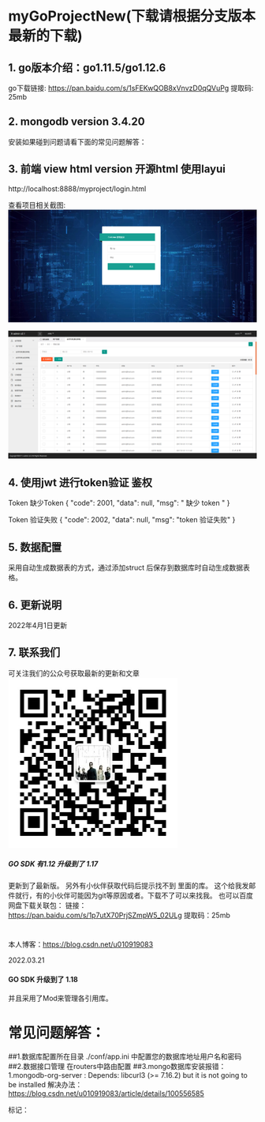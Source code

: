 # myGoProjectNew(下载请根据分支版本最新的下载)

## 1. go版本介绍：go1.11.5/go1.12.6
   go下载链接: https://pan.baidu.com/s/1sFEKwQOB8xVnvzD0qQVuPg 提取码: 25mb 
   
## 2. mongodb version 3.4.20
   安装如果碰到问题请看下面的常见问题解答：
    

## 3. 前端 view html version  开源html 使用layui 

http://localhost:8888/myproject/login.html

查看项目相关截图:
![Image text](views/img/Readme_img_2.png)

![Image text](views/img/Readme_img_1.png)

## 4. 使用jwt 进行token验证 鉴权


Token 缺少Token
{
    "code": 2001,
    "data": null,
    "msg": " 缺少 token "
}

Token 验证失败
{
    "code": 2002,
    "data": null,
    "msg": "token 验证失败"
}

## 5. 数据配置
   采用自动生成数据表的方式，通过添加struct 后保存到数据库时自动生成数据表格。
## 6. 更新说明
2022年4月1日更新

## 7. 联系我们
可关注我们的公众号获取最新的更新和文章
![Image text](views/img/qrcode.jpg)

##### GO SDK 有1.12 升级到了 1.17 
更新到了最新版。
另外有小伙伴获取代码后提示找不到 里面的库。
这个给我发邮件就行，有的小伙伴可能因为git等原因或者。下载不了可以来找我。
也可以百度网盘下载关联包：
链接：https://pan.baidu.com/s/1p7utX70PrjSZmpW5_02ULg 
提取码：25mb
#
本人博客：https://blog.csdn.net/u010919083

2022.03.21
#### GO SDK 升级到了 1.18
并且采用了Mod来管理各引用库。

# 常见问题解答：
##1.数据库配置所在目录
  ./conf/app.ini 中配置您的数据库地址用户名和密码
##2.数据接口管理
在routers中路由配置
##3.mongo数据库安装报错：
1.mongodb-org-server : Depends: libcurl3 (>= 7.16.2) but it is not going to be installed
解决办法：https://blog.csdn.net/u010919083/article/details/100556585



标记：
